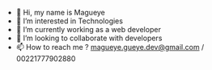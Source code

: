 - 👋 Hi, my name is Magueye
- 👀 I’m interested in Technologies
- 🌱 I’m currently working as a web developer
- 💞️ I’m looking to collaborate with developers
- 📫 How to reach me ? magueye.gueye.dev@gmail.com / 00221777902880

<!---
Magueye717/Magueye717 is a ✨ special ✨ repository because its `README.md` (this file) appears on your GitHub profile.
You can click the Preview link to take a look at your changes.
--->
